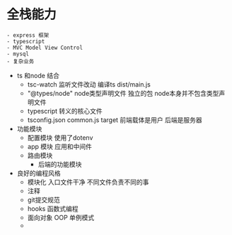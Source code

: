 # 全栈能力
    - express 框架
    - typescript 
    - MVC Model View Control
    - mysql 
    - 复杂业务 

- ts 和node 结合
    - tsc-watch 监听文件改动 编译ts dist/main.js
    - "@types/node" node类型声明文件 独立的包  node本身并不包含类型声明文件
    - typescript 转义的核心文件
    - tsconfig.json
        common.js target
        前端载体是用户  后端是服务器
- 功能模块
    - 配置模块
        使用了dotenv
    - app 模块 应用和中间件
    - 路由模块
        - 后端的功能模块
- 良好的编程风格
    - 模块化 入口文件干净 不同文件负责不同的事
    - 注释
    - git提交规范
    - hooks 函数式编程
    - 面向对象 OOP 单例模式
    - 